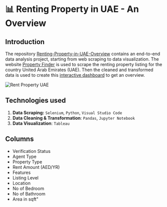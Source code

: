 # 📊 Renting Property in UAE - An Overview

## Introduction
The repository [Renting-Property-in-UAE-Overview](https://github.com/mdsaifulislam165/Renting-Property-in-UAE-Overview) contains an end-to-end data analysis project, starting from web scraping to data visualization. The website [Property Finder](https://www.propertyfinder.ae) is used to scrape the renting property listing for the country United Arab Emirates (UAE). Then the cleaned and transformed data is used to create this [interactive dashboard](https://public.tableau.com/app/profile/md.saiful.islam4291/viz/RentingPropertyDatainUAE/RentPropertyUAE) to get an overview.

![Rent Property UAE](https://github.com/user-attachments/assets/f812b420-ccd9-4eca-a87d-788faf4643a0)

## Technologies used
1. **Data Scraping:** `Selenium`, `Python`, `Visual Studio Code`
2. **Data Cleaning & Transformation**: `Pandas`, `Jupyter Notebook`
3. **Data Visualization**: `Tableau`

## Columns
- Verification Status
- Agent Type
- Property Type
- Rent Amount (AED/YR)
- Features
- Listing Level
- Location
- No of Bedroom
- No of Bathroom
- Area in sqft"
